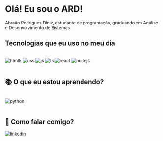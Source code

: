 # Olá! Eu sou o ARD!

Abraão Rodrigues Diniz, estudante de programação, graduando em Análise e Desenvolvimento de Sistemas.

## Tecnologias que eu uso no meu dia

<div style='display:inline_block'><br/>
    <img align='Center' alt='html5' src=https://img.shields.io/badge/HTML5-E34F26?style=for-the-badge&logo=html5&logoColor=white/>
    <img align='Center' alt='css' src=https://img.shields.io/badge/CSS-239120?&style=for-the-badge&logo=css3&logoColor=white/>
    <img align='Center' alt='js' src=https://img.shields.io/badge/JavaScript-F7DF1E?style=for-the-badge&logo=javascript&logoColor=black/>
    <img align='Center' alt='ts' src=https://img.shields.io/badge/TypeScript-007ACC?style=for-the-badge&logo=typescript&logoColor=white/>
    <img align='Center' alt='react' src=https://img.shields.io/badge/React-20232A?style=for-the-badge&logo=react&logoColor=61DAFB/>
    <img align='Center' alt='nodejs' src=https://img.shields.io/badge/Node.js-43853D?style=for-the-badge&logo=node.js&logoColor=white/>
<div><br/>

## 📚 O que eu estou aprendendo?

<div style='display:inline_block'><br/>
    <img align='Center' alt='python' src=https://img.shields.io/badge/Python-3776AB?style=for-the-badge&logo=python&logoColor=white>
<div><br/>

## 👋 Como falar comigo?

[![linkedin](https://img.shields.io/badge/Linkedin-0af?style=for-the-badge&logo=linkedin&logoColor=fff)](https://www.linkedin.com/in/abraao-diniz-54a252345/)

